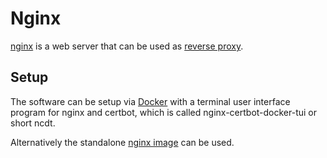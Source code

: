 # Nginx

[nginx](https://www.nginx.com/) is a web server that can be used as
[reverse proxy](./reverse-proxy.md).

## Setup

The software can be setup via [Docker](/wiki/docker.md) with a terminal user
interface program for nginx and certbot, which is called
nginx-certbot-docker-tui or short ncdt.

Alternatively the standalone [nginx image](./docker-images/nginx.md) can be
used.
